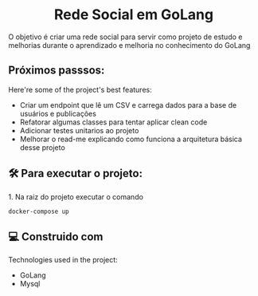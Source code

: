 <h1 align="center" id="title">Rede Social em GoLang</h1>

<p id="description">O objetivo é criar uma rede social para servir como projeto de estudo e melhorias durante o aprendizado e melhoria no conhecimento do GoLang</p>

  
<h2> Próximos passsos: </h2>

Here're some of the project's best features:

*  Criar um endpoint que lê um CSV e carrega dados para a base de usuários e publicações
*  Refatorar algumas classes para tentar aplicar clean code
*  Adicionar testes unitarios ao projeto
*  Melhorar o read-me explicando como funciona a arquitetura básica desse projeto

<h2>🛠️ Para executar o projeto:</h2>

<p>1. Na raiz do projeto executar o comando</p>

```
docker-compose up 
```

    
<h2>💻 Construido com</h2>

Technologies used in the project:

*   GoLang
*   Mysql
